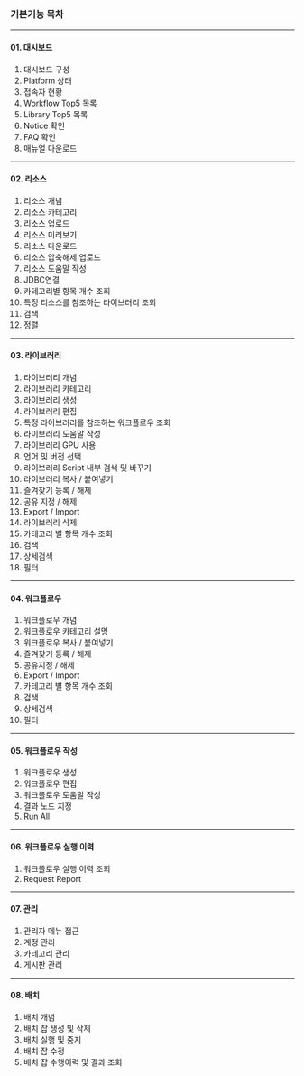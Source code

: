 ### 기본기능 목차



------

#### 01. 대시보드

1. 대시보드 구성
2. Platform 상태
3. 접속자 현황
4. Workflow Top5 목록
5. Library Top5 목록
6. Notice 확인
7. FAQ 확인
8. 매뉴얼 다운로드



------

#### 02. 리소스

1. 리소스 개념
2. 리소스 카테고리
3. 리소스 업로드
4. 리소스 미리보기
5. 리소스 다운로드
6. 리소스 압축해제 업로드
7. 리소스 도움말 작성
8. JDBC연결
9. 카테고리별 항목 개수 조회
10. 특정 리소스를 참조하는 라이브러리 조회
11. 검색
12. 정렬



------

#### 03. 라이브러리

1. 라이브러리 개념
2. 라이브러리 카테고리
3. 라이브러리 생성
4. 라이브러리 편집
5. 특정 라이브러리를 참조하는 워크플로우 조회
6. 라이브러리 도움말 작성
7. 라이브러리 GPU 사용
8. 언어 및 버전 선택
9. 라이브러리 Script 내부 검색 및 바꾸기
10. 라이브러리 복사 / 붙여넣기
11. 즐겨찾기 등록 / 해제
12. 공유 지정 / 해제
13. Export / Import
14. 라이브러리 삭제
15. 카테고리 별 항목 개수 조회
16. 검색
17. 상세검색
18. 필터



------

#### 04. 워크플로우

1. 워크플로우 개념
2. 워크플로우 카테고리 설명
3. 워크플로우 복사 / 붙여넣기
4. 즐겨찾기 등록 / 해제
5. 공유지정 / 해제
6. Export / Import
7. 카테고리 별 항목 개수 조회
8. 검색 
9. 상세검색
10. 필터



------

#### 05. 워크플로우 작성

1. 워크플로우 생성
2. 워크플로우 편집
3. 워크플로우 도움말 작성
4. 결과 노드 지정
5. Run All



------

#### 06. 워크플로우 실행 이력

1. 워크플로우 실행 이력 조회
2. Request Report



------

#### 07. 관리

1. 관리자 메뉴 접근
2. 계정 관리
3. 카테고리 관리
4. 게시판 관리



------

#### 08. 배치

1. 배치 개념
2. 배치 잡 생성 및 삭제
3. 배치 실행 및 중지
4. 배치 잡 수정
5. 배치 잡 수행이력 및 결과 조회

